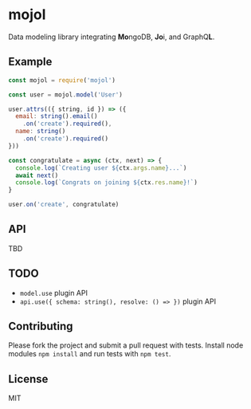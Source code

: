 # mojol

Data modeling library integrating **Mo**ngoDB, **Jo**i, and GraphQ**L**.

## Example

````javascript
const mojol = require('mojol')

const user = mojol.model('User')

user.attrs(({ string, id }) => ({
  email: string().email()
    .on('create').required(),
  name: string()
    .on('create').required()
}))

const congratulate = async (ctx, next) => {
  console.log(`Creating user ${ctx.args.name}...`)
  await next()
  console.log(`Congrats on joining ${ctx.res.name}!`)
}

user.on('create', congratulate)
````

## API

TBD

## TODO

* `model.use` plugin API
* `api.use({ schema: string(), resolve: () => })` plugin API

## Contributing

Please fork the project and submit a pull request with tests. Install node modules `npm install` and run tests with `npm test`.

## License

MIT
